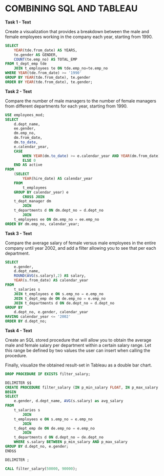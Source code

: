 # COMBINING SQL AND TABLEAU

**Task 1 - Text**

Create a visualization that provides a breakdown between the male and female employees working in the company each year, starting from 1990. 

```sql
SELECT
	YEAR(tde.from_date) AS YEARS,
    te.gender AS GENDER,
    COUNT(te.emp_no) AS TOTAL_EMP
FROM t_dept_emp tde
	JOIN t_employees te ON tde.emp_no=te.emp_no
WHERE YEAR(tde.from_date) >= '1990'
GROUP BY YEAR(tde.from_date), te.gender
ORDER BY YEAR(tde.from_date), te.gender;
```

**Task 2 - Text**

Compare the number of male managers to the number of female managers from different departments for each year, starting from 1990.

```sql
USE employees_mod;
SELECT 
    d.dept_name,
    ee.gender,
    dm.emp_no,
    dm.from_date,
    dm.to_date,
    e.calendar_year,
    CASE
        WHEN YEAR(dm.to_date) >= e.calendar_year AND YEAR(dm.from_date) <= e.calendar_year THEN 1
        ELSE 0
    END AS active
FROM
    (SELECT 
        YEAR(hire_date) AS calendar_year
    FROM
        t_employees
    GROUP BY calendar_year) e
        CROSS JOIN
    t_dept_manager dm
        JOIN
    t_departments d ON dm.dept_no = d.dept_no
        JOIN 
    t_employees ee ON dm.emp_no = ee.emp_no
ORDER BY dm.emp_no, calendar_year;
```

**Task 3 - Text**

Compare the average salary of female versus male employees in the entire company until year 2002, and add a filter allowing you to see that per each department.

```sql
SELECT
	e.gender,
    d.dept_name,
    ROUND(AVG(s.salary),2) AS salary,
    YEAR(s.from_date) AS calendar_year
FROM
    t_salaries s 
    JOIN t_employees e ON s.emp_no = e.emp_no
    JOIN t_dept_emp de ON de.emp_no = e.emp_no
    JOIN t_departments d ON de.dept_no = d.dept_no
GROUP BY
	d.dept_no, e.gender, calendar_year
HAVING calendar_year <= '2002'
ORDER BY d.dept_no;
```

**Task 4 - Text**

Create an SQL stored procedure that will allow you to obtain the average male and female salary per department within a certain salary range. Let this range be defined by two values the user can insert when calling the procedure.

Finally, visualize the obtained result-set in Tableau as a double bar chart. 

```sql
DROP PROCEDURE IF EXISTS filter_salary;

DELIMITER $$
CREATE PROCEDURE filter_salary (IN p_min_salary FLOAT, IN p_max_salary FLOAT)
BEGIN
SELECT 
    e.gender, d.dept_name, AVG(s.salary) as avg_salary
FROM
    t_salaries s
        JOIN
    t_employees e ON s.emp_no = e.emp_no
        JOIN
    t_dept_emp de ON de.emp_no = e.emp_no
        JOIN
    t_departments d ON d.dept_no = de.dept_no
    WHERE s.salary BETWEEN p_min_salary AND p_max_salary
GROUP BY d.dept_no, e.gender;
END$$

DELIMITER ;

CALL filter_salary(50000, 90000);
```



